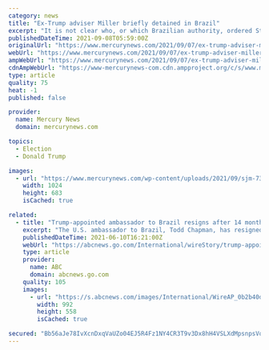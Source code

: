 ```yaml
---
category: news
title: "Ex-Trump adviser Miller briefly detained in Brazil"
excerpt: "It is not clear who, or which Brazilian authority, ordered Stephen Miller and his colleagues to be questioned."
publishedDateTime: 2021-09-08T05:59:00Z
originalUrl: "https://www.mercurynews.com/2021/09/07/ex-trump-adviser-miller-briefly-detained-in-brazil/"
webUrl: "https://www.mercurynews.com/2021/09/07/ex-trump-adviser-miller-briefly-detained-in-brazil/"
ampWebUrl: "https://www.mercurynews.com/2021/09/07/ex-trump-adviser-miller-briefly-detained-in-brazil/amp/"
cdnAmpWebUrl: "https://www-mercurynews-com.cdn.ampproject.org/c/s/www.mercurynews.com/2021/09/07/ex-trump-adviser-miller-briefly-detained-in-brazil/amp/"
type: article
quality: 75
heat: -1
published: false

provider:
  name: Mercury News
  domain: mercurynews.com

topics:
  - Election
  - Donald Trump

images:
  - url: "https://www.mercurynews.com/wp-content/uploads/2021/09/sjm-73_87786463.jpg?w=1024&#038;h=683"
    width: 1024
    height: 683
    isCached: true

related:
  - title: "Trump-appointed ambassador to Brazil resigns after 14 months"
    excerpt: "The U.S. ambassador to Brazil, Todd Chapman, has resigned after just over a year in the position and is leaving the diplomatic service"
    publishedDateTime: 2021-06-10T16:21:00Z
    webUrl: "https://abcnews.go.com/International/wireStory/trump-appointed-ambassador-brazil-resigns-14-months-78199990"
    type: article
    provider:
      name: ABC
      domain: abcnews.go.com
    quality: 105
    images:
      - url: "https://s.abcnews.com/images/International/WireAP_0b2b40dc82b94649b8e89b979f141b51_16x9_992.jpg"
        width: 992
        height: 558
        isCached: true

secured: "Bb56aJe78IvXcnDxqVaUZo04EJ5R4Fz1NY4CR3T9v3Dx8hH4VSLXdMpsnpsVqnXtV2aRP8jpgGRmVZ51HIjbj2cK2gb+4JB64zHjQzhUB79E0dxBNro3+wwu20JcPIgTSKS2eWdZKG2IBsBC1XXoSpd1Iy7+h89PcK6Aal/yQoKZSE+pV0kr9Av8SZDBU2EApUJUAmg5fXmOrzmA7+EMnKF3xF5yK9RK03vH9IhMnFGP7SyqveLhtkem++zEr7SBofri9oCdeSpsM7AB5ZKYVEIgLIkAgSusZeKKcKKphaadPs35oBejehyhPjFBBFVKK/X+pSXuY+Ts5xvEBncylnEeQeed5LTCuW+dzm1Bh3M=;ZzjKtPhoengZVFX61B27tw=="
---
```


